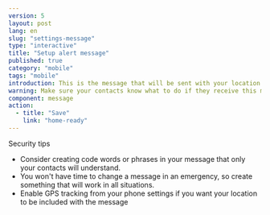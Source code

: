 ```yaml
---
version: 5
layout: post
lang: en
slug: "settings-message"
type: "interactive"
title: "Setup alert message"
published: true
category: "mobile"
tags: "mobile"
introduction: This is the message that will be sent with your location. 
warning: Make sure your contacts know what to do if they receive this message
component: message
action:
  - title: "Save"
    link: "home-ready"
---
```


Security tips

 - Consider creating code words or phrases in your message that only your contacts will understand.
 - You won't have time to change a message in an emergency, so create something that will work in all situations. 
 - Enable GPS tracking from your phone settings if you want your location to be included with the message  
